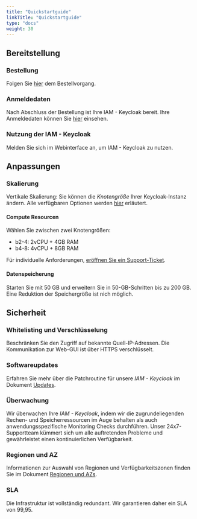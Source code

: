 ```yaml
---
title: "Quickstartguide"
linkTitle: "Quickstartguide"
type: "docs"
weight: 30
---
```


## Bereitstellung

### Bestellung

Folgen Sie  [hier](../../tutorials/ordering/) dem Bestellvorgang.

### Anmeldedaten

Nach Abschluss der Bestellung ist Ihre IAM - Keycloak bereit. Ihre Anmeldedaten können Sie [hier](../../tutorials/retrieve_login_credentials/) einsehen.

### Nutzung der IAM - Keycloak

Melden Sie sich im Webinterface an, um IAM - Keycloak zu nutzen.

## Anpassungen

### Skalierung

Vertikale Skalierung: Sie können die *Knotengröße* Ihrer Keycloak-Instanz ändern. Alle verfügbaren Optionen werden [hier](../../documentation/nodesize/) erläutert.

#### Compute Resourcen

Wählen Sie zwischen zwei Knotengrößen:

- b2-4: 2vCPU + 4GB RAM
- b4-8: 4vCPU + 8GB RAM

Für individuelle Anforderungen, [eröffnen Sie ein Support-Ticket](https://customerservice.plusserver.com/support/ticket-create).

#### Datenspeicherung

Starten Sie mit 50 GB und erweitern Sie in 50-GB-Schritten bis zu 200 GB. Eine Reduktion der Speichergröße ist nich möglich.

## Sicherheit

### Whitelisting und Verschlüsselung

Beschränken Sie den Zugriff auf bekannte Quell-IP-Adressen. Die Kommunikation zur Web-GUI ist über HTTPS verschlüsselt.

### Softwareupdates

Erfahren Sie mehr über die Patchroutine für unsere *IAM - Keycloak* im Dokument [Updates](../../documentation/update/).

### Überwachung

Wir überwachen Ihre *IAM - Keycloak*, indem wir die zugrundeliegenden Rechen- und Speicherressourcen im Auge behalten als auch anwendungsspezifische Monitoring Checks durchführen. Unser 24x7-Supportteam kümmert sich um alle auftretenden Probleme und gewährleistet einen kontinuierlichen Verfügbarkeit.

### Regionen und AZ

Informationen zur Auswahl von Regionen und Verfügbarkeitszonen finden Sie im Dokument [Regionen und AZs](../../documentation/az/).

### SLA

Die Infrastruktur ist vollständig redundant. Wir garantieren daher ein SLA von 99,95.

